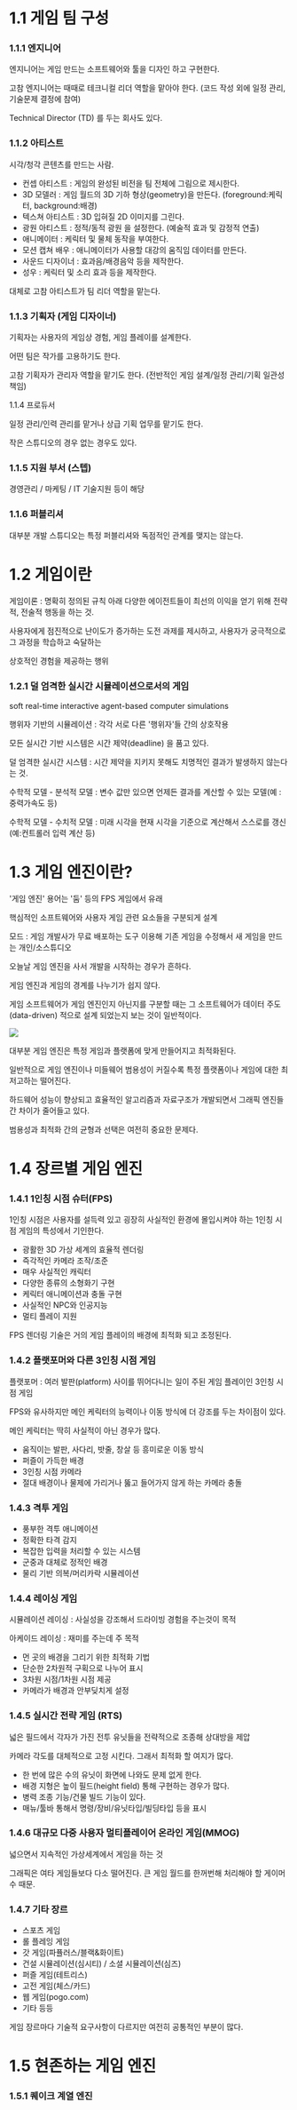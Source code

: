 # 1.1 게임 팀 구성

### 1.1.1 엔지니어

엔지니어는 게임 만드는 소프트웨어와 툴을 디자인 하고 구현한다.

고참 엔지니어는 때때로 테크니컬 리더 역할을 맡아야 한다. \(코드 작성 외에 일정 관리, 기술문제 결정에 참여\)

Technical Director \(TD\) 를 두는 회사도 있다.

### 1.1.2 아티스트

시각/청각 콘텐츠를 만드는 사람.

* 컨셉 아티스트 : 게임의 완성된 비전을 팀 전체에 그림으로 제시한다.
* 3D 모델러 : 게임 월드의 3D 기하 형상\(geometry\)을 만든다. \(foreground:케릭터, background:배경\)
* 텍스쳐 아티스트 : 3D 입혀질 2D 이미지를 그린다.
* 광원 아티스트 : 정적/동적 광원 을 설정한다. \(예술적 효과 및 감정적 연출\)
* 애니메이터 : 케릭터 및 물체 동작을 부여한다.
* 모션 캡쳐 배우 : 애니메이터가 사용할 대강의 움직임 데이터를 만든다.
* 사운드 디자이너 : 효과음/배경음악 등을 제작한다.
* 성우 : 케릭터 및 소리 효과 등을 제작한다.

대체로 고참 아티스트가 팀 리더 역할을 맡는다.

### 1.1.3 기획자 \(게임 디자이너\)

기획자는 사용자의 게임상 경험, 게임 플레이를 설계한다.

어떤 팀은 작가를 고용하기도 한다.

고참 기획자가 관리자 역할을 맡기도 한다. \(전반적인 게임 설계/일정 관리/기획 일관성 책임\)

1.1.4 프로듀서

일정 관리/인력 관리를 맡거나 상급 기획 업무를 맡기도 한다.

작은 스튜디오의 경우 없는 경우도 있다.

### 1.1.5 지원 부서 \(스텝\)

경영관리 / 마케팅 / IT 기술지원 등이 해당

### 1.1.6 퍼블리셔

대부분 개발 스튜디오는 특정 퍼블리셔와 독점적인 관계를 맺지는 않는다.

# 1.2 게임이란

게임이론 : 명확히 정의된 규칙 아래 다양한 에이전트들이 최선의 이익을 얻기 위해 전략적, 전술적 행동을 하는 것.

사용자에게 점진적으로 난이도가 증가하는 도전 과제를 제시하고, 사용자가 궁극적으로 그 과정을 학습하고 숙달하는

상호적인 경험을 제공하는 행위

### 1.2.1 덜 엄격한 실시간 시뮬레이션으로서의 게임

soft real-time interactive agent-based computer simulations

행위자 기반의 시뮬레이션 : 각각 서로 다른 '행위자'들 간의 상호작용

모든 실시간 기반 시스템은 시간 제약\(deadline\) 을 품고 있다.

덜 엄격한 실시간 시스템 : 시간 제약을 지키지 못해도 치명적인 결과가 발생하지 않는다는 것.

수학적 모델 - 분석적 모델 : 변수 값만 있으면 언제든 결과를 계산할 수 있는 모델\(예 : 중력가속도 등\)

수학적 모델 - 수치적 모델 : 미래 시각을 현재 시각을 기준으로 계산해서 스스로를 갱신\(예:컨트롤러 입력 계산 등\)

# 1.3 게임 엔진이란?

'게임 엔진' 용어는 '둠' 등의 FPS 게임에서 유래

핵심적인 소프트웨어와 사용자 게임 관련 요소들을 구분되게 설계

모드 : 게임 개발사가 무료 배포하는 도구 이용해 기존 게임을 수정해서 새 게임을 만드는 개인/소스튜디오

오늘날 게임 엔진을 사서 개발을 시작하는 경우가 흔하다.

게임 엔진과 게임의 경계를 나누기가 쉽지 않다.

게임 소프트웨어가 게임 엔진인지 아닌지를 구분할 때는 그 소프트웨어가 데이터 주도\(data-driven\) 적으로 설계 되었는지 보는 것이 일반적이다.

![](/assets/1_1.PNG)

대부분 게임 엔진은 특정 게임과 플랫폼에 맞게 만들어지고 최적화된다.

일반적으로 게임 엔진이나 미들웨어 범용성이 커질수록 특정 플랫폼이나 게임에 대한 최저고하는 떨어진다.

하드웨어 성능이 향상되고 효율적인 알고리즘과 자료구조가 개발되면서 그래픽 엔진들 간 차이가 줄어들고 있다.

범용성과 최적화 간의 균형과 선택은 여전히 중요한 문제다.

# 1.4 장르별 게임 엔진

### 1.4.1 1인칭 시점 슈터\(FPS\)

1인칭 시점은 사용자를 설득력 있고 굉장히 사실적인 환경에 몰입시켜야 하는 1인칭 시점 게임의 특성에서 기인한다.

* 광활한 3D 가상 세계의 효율적 렌더링
* 즉각적인 카메라 조작/조준
* 매우 사실적인 캐릭터
* 다양한 종류의 소형화기 구현
* 케릭터 애니메이션과 충돌 구현
* 사실적인 NPC와 인공지능
* 멀티 플레이 지원

FPS 렌더링 기술은 거의 게임 플레이의 배경에 최적화 되고 조정된다.

### 1.4.2 플랫포머와 다른 3인칭 시점 게임

플랫포머 : 여러 발판\(platform\) 사이를 뛰어다니는 일이 주된 게임 플레이인 3인칭 시점 게임

FPS와 유사하지만 메인 케릭터의 능력이나 이동 방식에 더 강조를 두는 차이점이 있다.

메인 케릭터는 딱히 사실적이 아닌 경우가 많다.

* 움직이는 발판, 사다리, 밧줄, 창살 등 흥미로운 이동 방식
* 퍼즐이 가득한 배경
* 3인칭 시점 카메라
* 절대 배경이나 물제에 가리거나 뚫고 들어가지 않게 하는 카메라 충돌

### 1.4.3 격투 게임

* 풍부한 격투 애니메이션
* 정확한 타격 감지
* 복잡한 입력을 처리할 수 있는 시스템
* 군중과 대체로 정적인 배경
* 물리 기반 의복/머리카락 시뮬레이션

### 1.4.4 레이싱 게임

시뮬레이션 레이싱 : 사실성을 강조해서 드라이빙 경험을 주는것이 목적

아케이드 레이싱 : 재미를 주는데 주 목적

* 먼 곳의 배경을 그리기 위한 최적화 기법
* 단순한 2차원적 구획으로 나누어 표시
* 3차원 시점/1차원 시점 제공
* 카메라가 배경과 안부딪치게 설정

### 1.4.5 실시간 전략 게임 \(RTS\)

넓은 필드에서 각자가 가진 전투 유닛들을 전략적으로 조종해 상대방을 제압

카메라 각도를 대체적으로 고정 시킨다. 그래서 최적화 할 여지가 많다.

*  한 번에 많은 수의 유닛이 화면에 나와도 문제 없게 한다.
* 배경 지형은 높이 필드\(height field\) 통해 구현하는 경우가 많다.
* 병력 조종 기능/건물 빌드 기능이 있다.
* 매뉴/툴바 통해서 명령/장비/유닛타입/빌딩타입 등을 표시

### 1.4.6 대규모 다중 사용자 멀티플레이어 온라인 게임\(MMOG\)

넓으면서 지속적인 가상세계에서 게임을 하는 것

그래픽은 여타 게임들보다 다소 떨어진다. 큰 게임 월드를 한꺼번해 처리해야 할 게이머 수 때문.

### 1.4.7 기타 장르

* 스포츠 게임
* 롤 플레잉 게임
* 갓 게임\(파퓰러스/블랙&화이트\)
* 건설 시뮬레이션\(심시티\) / 소셜 시뮬레이션\(심즈\)
* 퍼즐 게임\(테트리스\)
* 고전 게임\(체스/카드\)
* 웹 게임\(pogo.com\)
* 기타 등등

게임 장르마다 기술적 요구사항이 다르지만 여전히 공통적인 부분이 많다.

# 1.5 현존하는 게임 엔진

### 1.5.1 퀘이크 계열 엔진



